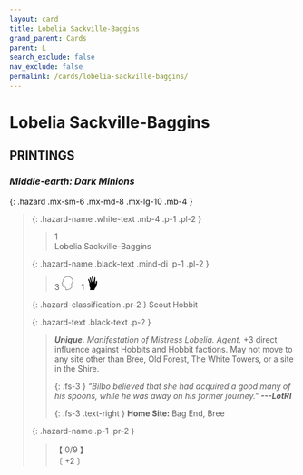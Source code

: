 ```yaml
---
layout: card
title: Lobelia Sackville-Baggins
grand_parent: Cards
parent: L
search_exclude: false
nav_exclude: false
permalink: /cards/lobelia-sackville-baggins/
---
```


# Lobelia Sackville-Baggins


## PRINTINGS


### _Middle-earth: Dark Minions_

{: .hazard .mx-sm-6 .mx-md-8 .mx-lg-10 .mb-4 }
> {: .hazard-name .white-text .mb-4 .p-1 .pl-2 }
> > <div class="hazard-mp">1</div>
> > <div class="card-name">Lobelia Sackville-Baggins</div>
>
> {: .hazard-name .black-text .mind-di .p-1 .pl-2 }
> > 3 ![](/assets/images/mind.svg)&emsp;1 ![](/assets/images/di.svg)
>
> {: .hazard-classification .pr-2 }
> Scout Hobbit
>
> {: .hazard-text .black-text .p-2 }
> > _**Unique.**_ _Manifestation of Mistress Lobelia._ _Agent._ +3 direct influence against Hobbits and Hobbit factions. May not move to any site other than Bree, Old Forest, The White Towers, or a site in the Shire. 
> > 
> > {: .fs-3 } 
> > _“Bilbo believed that she had acquired a good many of his spoons, while he was away on his former journey."_ ***---&#65279;LotRI***  
> > 
> > {: .fs-3 .text-right } 
> > **Home Site:** Bag End, Bree 
>
> {: .hazard-name .p-1 .pr-2 }
> > <div class="card-shield">【 0/9 】</div>
> > <div class="card-corruption-white">〔 +2 〕</div>


